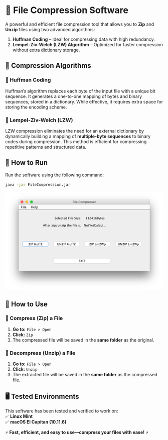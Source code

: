 # 🚀 File Compression Software  

A powerful and efficient file compression tool that allows you to **Zip** and **Unzip** files using two advanced algorithms:  

1. **Huffman Coding** – Ideal for compressing data with high redundancy.  
2. **Lempel-Ziv-Welch (LZW) Algorithm** – Optimized for faster compression without extra dictionary storage.  



## 📌 Compression Algorithms  

### 🔹 Huffman Coding  
Huffman’s algorithm replaces each byte of the input file with a unique bit sequence. It generates a one-to-one mapping of bytes and binary sequences, stored in a dictionary. While effective, it requires extra space for storing the encoding scheme.  

### 🔹 Lempel-Ziv-Welch (LZW)  
LZW compression eliminates the need for an external dictionary by dynamically building a mapping of **multiple-byte sequences** to binary codes during compression. This method is efficient for compressing repetitive patterns and structured data.  



## 🚀 How to Run  

Run the software using the following command:  
```bash
java -jar FileCompression.jar
```  

![File Compression GUI](/git_resource/outlook.png?raw=true "File Compression GUI")  


## 📂 How to Use  

### 🔹 Compress (Zip) a File  
1. **Go to:** `File > Open`  
2. **Click:** `Zip`  
3. The compressed file will be saved in the **same folder** as the original.  

### 🔹 Decompress (Unzip) a File  
1. **Go to:** `File > Open`  
2. **Click:** `Unzip`  
3. The extracted file will be saved in the **same folder** as the compressed file.  


## 🖥️ Tested Environments  

This software has been tested and verified to work on:  
✅ **Linux Mint**  
✅ **macOS El Capitan (10.11.6)**  



⚡ **Fast, efficient, and easy to use—compress your files with ease!** ⚡  

 
